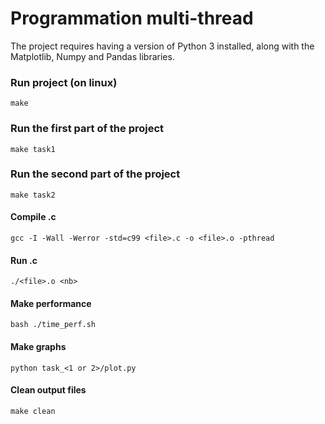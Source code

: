 # Programmation multi-thread

The project requires having a version of Python 3 installed, along with the Matplotlib, Numpy and Pandas libraries.

### Run project (on linux)

`make`

### Run the first part of the project

`make task1`

### Run the second part of the project

`make task2`

#### Compile <file>.c

`gcc -I -Wall -Werror -std=c99 <file>.c -o <file>.o -pthread`

#### Run <file>.c

`./<file>.o <nb>`

#### Make performance

`bash ./time_perf.sh`

#### Make graphs

`python task_<1 or 2>/plot.py`

#### Clean output files

`make clean`
